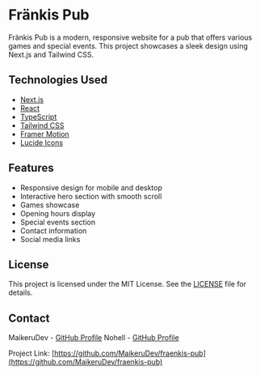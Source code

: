 # Fränkis Pub 

Fränkis Pub is a modern, responsive website for a pub that offers various games and special events. This project showcases a sleek design using Next.js and Tailwind CSS.

## Technologies Used

- [Next.js](https://nextjs.org/)
- [React](https://reactjs.org/)
- [TypeScript](https://www.typescriptlang.org/)
- [Tailwind CSS](https://tailwindcss.com/)
- [Framer Motion](https://www.framer.com/motion/)
- [Lucide Icons](https://lucide.dev/)

## Features

- Responsive design for mobile and desktop
- Interactive hero section with smooth scroll
- Games showcase
- Opening hours display
- Special events section
- Contact information
- Social media links
   
## License

This project is licensed under the MIT License. See the [LICENSE](LICENSE) file for details.

## Contact

MaikeruDev - [GitHub Profile](https://github.com/MaikeruDev)
Nohell - [GitHub Profile](https://github.com/FIEF-nohell)

Project Link: [https://github.com/MaikeruDev/fraenkis-pub](https://github.com/MaikeruDev/fraenkis-pub)
